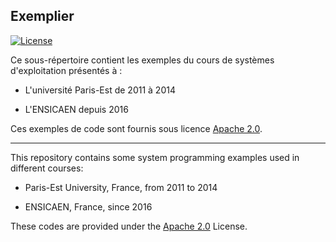 ## Exemplier 

[![License](https://img.shields.io/badge/License-Apache%202.0-blue.svg)](https://opensource.org/licenses/Apache-2.0)

Ce sous-répertoire contient les exemples du cours de systèmes d'exploitation 
présentés à :

* L'université Paris-Est de 2011 à 2014

* L'ENSICAEN depuis 2016

Ces exemples de code sont fournis sous licence [Apache 2.0](http://www.apache.org/licenses/LICENSE-2.0).

----

This repository contains some system programming examples used in different courses:

* Paris-Est University, France, from 2011 to 2014

* ENSICAEN, France, since 2016

These codes are provided under the [Apache 2.0](http://www.apache.org/licenses/LICENSE-2.0) License.

